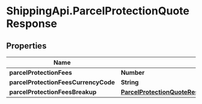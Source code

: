 # ShippingApi.ParcelProtectionQuoteResponse

## Properties

Name | Type | Description | Notes
------------ | ------------- | ------------- | -------------
**parcelProtectionFees** | **Number** |  | 
**parcelProtectionFeesCurrencyCode** | **String** |  | 
**parcelProtectionFeesBreakup** | [**ParcelProtectionQuoteResponseParcelProtectionFeesBreakup**](ParcelProtectionQuoteResponseParcelProtectionFeesBreakup.md) |  | 


